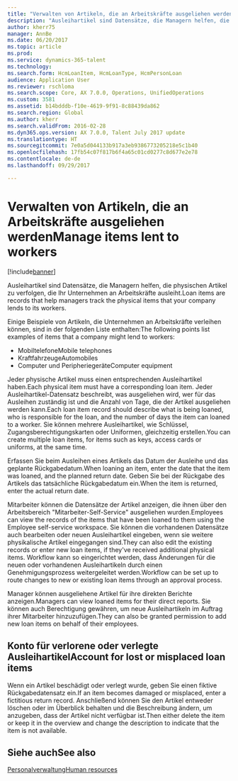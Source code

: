 ```yaml
---
title: "Verwalten von Artikeln, die an Arbeitskräfte ausgeliehen werden"
description: "Ausleihartikel sind Datensätze, die Managern helfen, die physischen Artikel zu verfolgen, die Ihr Unternehmen an Arbeitskräfte ausleiht."
author: kherr75
manager: AnnBe
ms.date: 06/20/2017
ms.topic: article
ms.prod: 
ms.service: dynamics-365-talent
ms.technology: 
ms.search.form: HcmLoanItem, HcmLoanType, HcmPersonLoan
audience: Application User
ms.reviewer: rschloma
ms.search.scope: Core, AX 7.0.0, Operations, UnifiedOperations
ms.custom: 3581
ms.assetid: b14bdddb-f10e-4619-9f91-8c88439da862
ms.search.region: Global
ms.author: kherr
ms.search.validFrom: 2016-02-28
ms.dyn365.ops.version: AX 7.0.0, Talent July 2017 update
ms.translationtype: HT
ms.sourcegitcommit: 7e0a5d044133b917a3eb9386773205218e5c1b40
ms.openlocfilehash: 17fb54c07f817b6f4a65c01cd0277c8d677e2e78
ms.contentlocale: de-de
ms.lasthandoff: 09/29/2017

---
```


# <a name="manage-items-lent-to-workers"></a><span data-ttu-id="1f65c-103">Verwalten von Artikeln, die an Arbeitskräfte ausgeliehen werden</span><span class="sxs-lookup"><span data-stu-id="1f65c-103">Manage items lent to workers</span></span>

[!include[banner](includes/banner.md)]


<span data-ttu-id="1f65c-104">Ausleihartikel sind Datensätze, die Managern helfen, die physischen Artikel zu verfolgen, die Ihr Unternehmen an Arbeitskräfte ausleiht.</span><span class="sxs-lookup"><span data-stu-id="1f65c-104">Loan items are records that help managers track the physical items that your company lends to its workers.</span></span> 

<span data-ttu-id="1f65c-105">Einige Beispiele von Artikeln, die Unternehmen an Arbeitskräfte verleihen können, sind in der folgenden Liste enthalten:</span><span class="sxs-lookup"><span data-stu-id="1f65c-105">The following points list examples of items that a company might lend to workers:</span></span>
-   <span data-ttu-id="1f65c-106">Mobiltelefone</span><span class="sxs-lookup"><span data-stu-id="1f65c-106">Mobile telephones</span></span>
-   <span data-ttu-id="1f65c-107">Kraftfahrzeuge</span><span class="sxs-lookup"><span data-stu-id="1f65c-107">Automobiles</span></span>
-   <span data-ttu-id="1f65c-108">Computer und Peripheriegeräte</span><span class="sxs-lookup"><span data-stu-id="1f65c-108">Computer equipment</span></span>

<span data-ttu-id="1f65c-109">Jeder physische Artikel muss einen entsprechenden Ausleihartikel haben.</span><span class="sxs-lookup"><span data-stu-id="1f65c-109">Each physical item must have a corresponding loan item.</span></span> <span data-ttu-id="1f65c-110">Jeder Ausleihartikel-Datensatz beschreibt, was ausgeliehen wird, wer für das Ausleihen zuständig ist und die Anzahl von Tage, die der Artikel ausgeliehen werden kann.</span><span class="sxs-lookup"><span data-stu-id="1f65c-110">Each loan item record should describe what is being loaned, who is responsible for the loan, and the number of days the item can loaned to a worker.</span></span> <span data-ttu-id="1f65c-111">Sie können mehrere Ausleihartikel, wie Schlüssel, Zugangsberechtigungskarten oder Uniformen, gleichzeitig erstellen.</span><span class="sxs-lookup"><span data-stu-id="1f65c-111">You can create multiple loan items, for items such as keys, access cards or uniforms, at the same time.</span></span> 

<span data-ttu-id="1f65c-112">Erfassen Sie beim Ausleihen eines Artikels das Datum der Ausleihe und das geplante Rückgabedatum.</span><span class="sxs-lookup"><span data-stu-id="1f65c-112">When loaning an item, enter the date that the item was loaned, and the planned return date.</span></span> <span data-ttu-id="1f65c-113">Geben Sie bei der Rückgabe des Artikels das tatsächliche Rückgabedatum ein.</span><span class="sxs-lookup"><span data-stu-id="1f65c-113">When the item is returned, enter the actual return date.</span></span>

<span data-ttu-id="1f65c-114">Mitarbeiter können die Datensätze der Artikel anzeigen, die ihnen über den Arbeitsbereich "Mitarbeiter-Self-Service" ausgeliehen wurden.</span><span class="sxs-lookup"><span data-stu-id="1f65c-114">Employees can view the records of the items that have been loaned to them using the Employee self-service workspace.</span></span> <span data-ttu-id="1f65c-115">Sie können die vorhandenen Datensätze auch bearbeiten oder neuen Ausleihartikel eingeben, wenn sie weitere physikalische Artikel eingegangen sind.</span><span class="sxs-lookup"><span data-stu-id="1f65c-115">They can also edit the existing records or enter new loan items, if they've received additional physical items.</span></span>  <span data-ttu-id="1f65c-116">Workflow kann so eingerichtet werden, dass Änderungen für die neuen oder vorhandenen Ausleihartikeln durch einen Genehmigungsprozess weitergeleitet werden.</span><span class="sxs-lookup"><span data-stu-id="1f65c-116">Workflow can be set up to route changes to new or existing loan items through an approval process.</span></span> 

<span data-ttu-id="1f65c-117">Manager können ausgeliehene Artikel für ihre direkten Berichte anzeigen.</span><span class="sxs-lookup"><span data-stu-id="1f65c-117">Managers can view loaned items for their direct reports.</span></span> <span data-ttu-id="1f65c-118">Sie können auch Berechtigung gewähren, um neue Ausleihartikeln im Auftrag ihrer Mitarbeiter hinzuzufügen.</span><span class="sxs-lookup"><span data-stu-id="1f65c-118">They can also be granted permission to add new loan items on behalf of their employees.</span></span>

 <a name="account-for-lost-or-misplaced-loan-items"></a><span data-ttu-id="1f65c-119">Konto für verlorene oder verlegte Ausleihartikel</span><span class="sxs-lookup"><span data-stu-id="1f65c-119">Account for lost or misplaced loan items</span></span>
-----------------------------------------

<span data-ttu-id="1f65c-120">Wenn ein Artikel beschädigt oder verlegt wurde, geben Sie einen fiktive Rückgabedatensatz ein.</span><span class="sxs-lookup"><span data-stu-id="1f65c-120">If an item becomes damaged or misplaced, enter a fictitious return record.</span></span> <span data-ttu-id="1f65c-121">Anschließend können Sie den Artikel entweder löschen oder im Überblick behalten und die Beschreibung ändern, um anzugeben, dass der Artikel nicht verfügbar ist.</span><span class="sxs-lookup"><span data-stu-id="1f65c-121">Then either delete the item or keep it in the overview and change the description to indicate that the item is not available.</span></span>

 
<a name="see-also"></a><span data-ttu-id="1f65c-122">Siehe auch</span><span class="sxs-lookup"><span data-stu-id="1f65c-122">See also</span></span>
--------

[<span data-ttu-id="1f65c-123">Personalverwaltung</span><span class="sxs-lookup"><span data-stu-id="1f65c-123">Human resources</span></span>](index.md)




